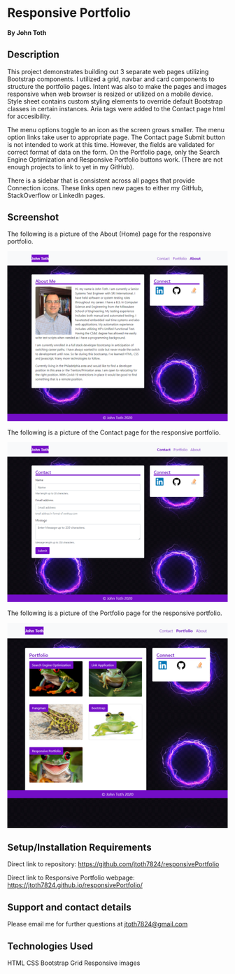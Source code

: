 # Responsive Portfolio

#### By John Toth

## Description

This project demonstrates building out 3 separate web pages utilizing Bootstrap components.  I utilized a grid, navbar and card components to structure the portfolio pages.  Intent was also to make the pages and images responsive when web browser is resized or utilized on a mobile device.  Style sheet contains custom styling elements to override default Bootstrap classes in certain instances.  Aria tags were added to the Contact page html for accesibility.

The menu options toggle to an icon as the screen grows smaller.   The menu option links take user to appropriate page.  The Contact page Submit button is not intended to work at this time.   However, the fields are validated for correct format of data on the form.  On the Portfolio page, only the Search Engine Optimization and Responsive Portfolio buttons work.   (There are not enough projects to link to yet in my GitHub).

There is a sidebar that is consistent across all pages that provide Connection icons.   These links open new pages to either my GitHub, StackOverflow or LinkedIn pages.

## Screenshot

The following is a picture of the About (Home) page for the responsive portfolio.

<p align="center">
  <img src="./assets/images/AboutMe.png" alt="Responsive Portfolio About page screenshot">
</p>

The following is a picture of the Contact page for the responsive portfolio.
<p align="center">
  <img src="./assets/images/Contact.png" alt="Responsive Portfolio Contact page screenshot">
</p>

The following is a picture of the Portfolio page for the responsive portfolio.
<p align="center">
  <img src="./assets/images/Portfolio.png" alt="Responsive Portfolio Portfolio page screenshot">
</p>

## Setup/Installation Requirements

Direct link to repository:  https://github.com/jtoth7824/responsivePortfolio

Direct link to Responsive Portfolio webpage:  https://jtoth7824.github.io/responsivePortfolio/

## Support and contact details

Please email me for further questions at jtoth7824@gmail.com


## Technologies Used

HTML
CSS
Bootstrap Grid
Responsive images